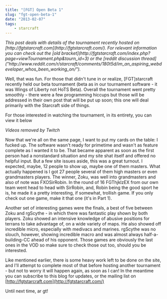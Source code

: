 ```yaml
---
title: "[FGT] Open Beta 1"
slug: "fgt-open-beta-1"
date: "2013-02-07"
tags:
    - starcraft
---
```


<em>
This post deals with details of the tournament recently hosted on [http://fgtstarcraft.com](http://fgtstarcraft.com/).
For relevant information you can check out the [old bracket](http://fgtstarcraft.com/index.php?page=viewTournament.php&tourn_id=3)
or the [reddit discussion thread]("http://www.reddit.com/r/starcraft/comments/180t5d/im_an_aspiring_webdeveloper_whos_been_working_on/").
</em>

Well, that was fun. For those that didn't tune in or realize, [FGT]starcraft recently held our beta tournament (beta as 
in our tournament software - it was Wings of Liberty not HoTS Beta). Overall the tournament went pretty smoothly - 
there were a few programming hiccups but those will be addressed in their own post that will be put up soon; this one 
will deal primarily with the Starcraft side of things.

For those interested in watching the tournament, in its entirety, you can view it below

_Videos removed by Twitch_

Now that we're all on the same page, I want to put my cards on the table: I fucked up. The software wasn't ready for 
primetime and wasn't as feature complete as I wanted it to be. That became apparent as soon as the first person had a 
nonstandard situation and my site shat itself and offered no helpful input. But a few site issues aside, this was a great 
turnout. I expected, maybe, 12 people to show up, maybe one of them masters. What actually happened is I got 27 people 
several of them high masters or even grandmasters players. The winner, Zoku, was well into grandmasters and also of note 
was FXOSirRobin. In the round of 16 FGThjklzEX from our own team went head to head with SirRobin, and, Robin being the 
good sport he is, he made it a pretty interesting, if somewhat, trollish game. If you only check out one game, make it 
that one (it's in Part 1).

Another set of interesting games were the finals, a best of five between Zoku and rgScythe - in which there was fantastic 
play shown by both players. Zoku showed an intensive knowledge of abusive positions for terrans to take advantage of, 
on a wide variety of maps. He also showed off incredible micro, especially with medivacs and marines. rgScythe was no 
slouch, however, showing incredible macro and was almost always half-a-building-CC ahead of his opponent. Those games 
are obviously the last ones in the VOD so make sure to check those out too, should you be interested.

Like mentioned earlier, there is some heavy work left to be done on the site, and I'll attempt to complete most of that 
before hosting another tournament - but not to worry it will happen again, as soon as I can! In the meantime you can 
subscribe to this blog for updates, or the mailing list on [http://fgtstarcraft.com](http://fgtstarcraft.com/)

Until next time, ar gt!
